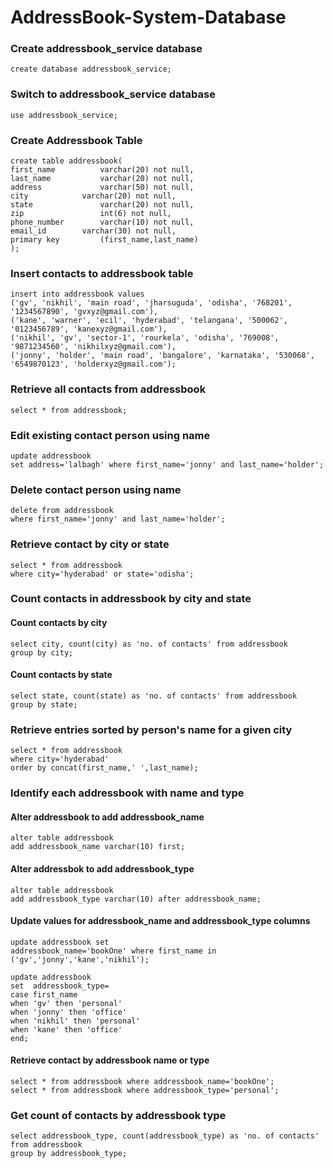 # AddressBook-System-Database

### Create addressbook_service database
```
create database addressbook_service;
```
### Switch to addressbook_service database
```
use addressbook_service;
```
### Create Addressbook Table
```
create table addressbook(
first_name          varchar(20) not null,
last_name           varchar(20) not null,
address             varchar(50) not null,
city		    varchar(20) not null,
state               varchar(20) not null,
zip                 int(6) not null,
phone_number        varchar(10) not null,
email_id	    varchar(30) not null,
primary key         (first_name,last_name)
);
```
### Insert contacts to addressbook table
```
insert into addressbook values
('gv', 'nikhil', 'main road', 'jharsuguda', 'odisha', '768201', '1234567890', 'gvxyz@gmail.com'),
('kane', 'warner', 'ecil', 'hyderabad', 'telangana', '500062', '0123456789', 'kanexyz@gmail.com'),
('nikhil', 'gv', 'sector-1', 'rourkela', 'odisha', '769008', '9871234560', 'nikhilxyz@gmail.com'),
('jonny', 'holder', 'main road', 'bangalore', 'karnataka', '530068', '6549870123', 'holderxyz@gmail.com');
```
### Retrieve all contacts from addressbook
```
select * from addressbook;
```
### Edit existing contact person using name
```
update addressbook
set address='lalbagh' where first_name='jonny' and last_name='holder';
``` 
### Delete contact person using name
```
delete from addressbook
where first_name='jonny' and last_name='holder';
```
### Retrieve contact by city or state
```
select * from addressbook
where city='hyderabad' or state='odisha';
```
### Count contacts in addressbook by city and state
#### Count contacts by city
```
select city, count(city) as 'no. of contacts' from addressbook
group by city;
```
#### Count contacts by state
```
select state, count(state) as 'no. of contacts' from addressbook
group by state;
``` 
### Retrieve entries sorted by person's name for a given city
```
select * from addressbook 
where city='hyderabad' 
order by concat(first_name,' ',last_name);
```
### Identify each addressbook with name and type
#### Alter addressbook to add addressbook_name
```
alter table addressbook
add addressbook_name varchar(10) first;
```
#### Alter addressbok to add addressbook_type
```
alter table addressbook
add addressbook_type varchar(10) after addressbook_name;
```
#### Update values for addressbook_name and addressbook_type columns
```
update addressbook set 
addressbook_name='bookOne' where first_name in ('gv','jonny','kane','nikhil');

update addressbook 
set  addressbook_type=
case first_name
when 'gv' then 'personal'
when 'jonny' then 'office'
when 'nikhil' then 'personal'
when 'kane' then 'office'
end;
```
#### Retrieve contact by addressbook name or type
```
select * from addressbook where addressbook_name='bookOne';
select * from addressbook where addressbook_type='personal';
```
### Get count of contacts by addressbook type
```
select addressbook_type, count(addressbook_type) as 'no. of contacts' from addressbook
group by addressbook_type;
```